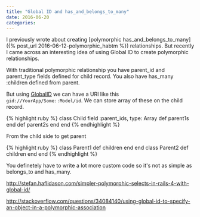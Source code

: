 ```yaml
---
title: "Global ID and has_and_belongs_to_many"
date: 2016-06-20
categories:
---
```


I previously wrote about creating [polymorphic has_and_belongs_to_many]({% post_url 2016-06-12-polymorphic_habtm %}) relationships.  But recently I came across an interesting idea of using Global ID to create polymorphic relationships.

With traditional polymorphic relationship you have parent_id and parent_type fields defined for child record.  You also have has_many :children defined from parent.

But using [GlobalID](https://github.com/rails/globalid) we can have a URI like this `gid://YourApp/Some::Model/id`.  We can store array of these on the child record.

{% highlight ruby %}
class Child
  field :parent_ids, type: Array
  def parent1s
  end
  def parent2s
  end
end
{% endhighlight %}

From the child side to get parent

{% highlight ruby %}
class Parent1
  def children
  end
end
class Parent2
  def children
  end
end
{% endhighlight %}

You definetely have to write a lot more custom code so it's not as simple as belongs_to and has_many.

http://stefan.haflidason.com/simpler-polymorphic-selects-in-rails-4-with-global-id/

http://stackoverflow.com/questions/34084140/using-global-id-to-specify-an-object-in-a-polymorphic-association
